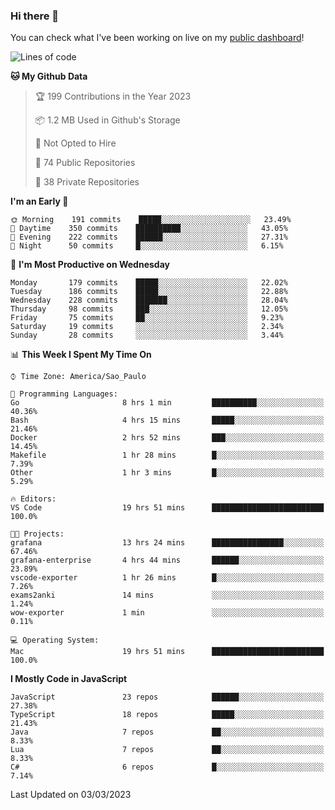 ### Hi there 👋

<!--
**guicaulada/guicaulada** is a ✨ _special_ ✨ repository because its `README.md` (this file) appears on your GitHub profile.

Here are some ideas to get you started:

- 🔭 I’m currently working on ...
- 🌱 I’m currently learning ...
- 👯 I’m looking to collaborate on ...
- 🤔 I’m looking for help with ...
- 💬 Ask me about ...
- 📫 How to reach me: ...
- 😄 Pronouns: ...
- ⚡ Fun fact: ...
-->

You can check what I've been working on live on my [public dashboard](https://guicaulada.grafana.net/public-dashboards/7b7f644500ec4e6cb5d7a4e7b5ed0dab)!

<!--START_SECTION:waka-->
![Lines of code](https://img.shields.io/badge/From%20Hello%20World%20I%27ve%20Written-2.6%20million%20lines%20of%20code-blue)

**🐱 My Github Data** 

> 🏆 199 Contributions in the Year 2023
 > 
> 📦 1.2 MB Used in Github's Storage 
 > 
> 🚫 Not Opted to Hire
 > 
> 📜 74 Public Repositories 
 > 
> 🔑 38 Private Repositories  
 > 
**I'm an Early 🐤** 

```text
🌞 Morning    191 commits    █████░░░░░░░░░░░░░░░░░░░░   23.49% 
🌆 Daytime    350 commits    ██████████░░░░░░░░░░░░░░░   43.05% 
🌃 Evening    222 commits    ██████░░░░░░░░░░░░░░░░░░░   27.31% 
🌙 Night      50 commits     █░░░░░░░░░░░░░░░░░░░░░░░░   6.15%

```
📅 **I'm Most Productive on Wednesday** 

```text
Monday       179 commits    █████░░░░░░░░░░░░░░░░░░░░   22.02% 
Tuesday      186 commits    █████░░░░░░░░░░░░░░░░░░░░   22.88% 
Wednesday    228 commits    ███████░░░░░░░░░░░░░░░░░░   28.04% 
Thursday     98 commits     ███░░░░░░░░░░░░░░░░░░░░░░   12.05% 
Friday       75 commits     ██░░░░░░░░░░░░░░░░░░░░░░░   9.23% 
Saturday     19 commits     ░░░░░░░░░░░░░░░░░░░░░░░░░   2.34% 
Sunday       28 commits     ░░░░░░░░░░░░░░░░░░░░░░░░░   3.44%

```


📊 **This Week I Spent My Time On** 

```text
⌚︎ Time Zone: America/Sao_Paulo

💬 Programming Languages: 
Go                       8 hrs 1 min         ██████████░░░░░░░░░░░░░░░   40.36% 
Bash                     4 hrs 15 mins       █████░░░░░░░░░░░░░░░░░░░░   21.46% 
Docker                   2 hrs 52 mins       ███░░░░░░░░░░░░░░░░░░░░░░   14.45% 
Makefile                 1 hr 28 mins        █░░░░░░░░░░░░░░░░░░░░░░░░   7.39% 
Other                    1 hr 3 mins         █░░░░░░░░░░░░░░░░░░░░░░░░   5.29%

🔥 Editors: 
VS Code                  19 hrs 51 mins      █████████████████████████   100.0%

🐱‍💻 Projects: 
grafana                  13 hrs 24 mins      ████████████████░░░░░░░░░   67.46% 
grafana-enterprise       4 hrs 44 mins       ██████░░░░░░░░░░░░░░░░░░░   23.89% 
vscode-exporter          1 hr 26 mins        █░░░░░░░░░░░░░░░░░░░░░░░░   7.26% 
exams2anki               14 mins             ░░░░░░░░░░░░░░░░░░░░░░░░░   1.24% 
wow-exporter             1 min               ░░░░░░░░░░░░░░░░░░░░░░░░░   0.11%

💻 Operating System: 
Mac                      19 hrs 51 mins      █████████████████████████   100.0%

```

**I Mostly Code in JavaScript** 

```text
JavaScript               23 repos            ██████░░░░░░░░░░░░░░░░░░░   27.38% 
TypeScript               18 repos            █████░░░░░░░░░░░░░░░░░░░░   21.43% 
Java                     7 repos             ██░░░░░░░░░░░░░░░░░░░░░░░   8.33% 
Lua                      7 repos             ██░░░░░░░░░░░░░░░░░░░░░░░   8.33% 
C#                       6 repos             █░░░░░░░░░░░░░░░░░░░░░░░░   7.14%

```



 Last Updated on 03/03/2023
<!--END_SECTION:waka-->
